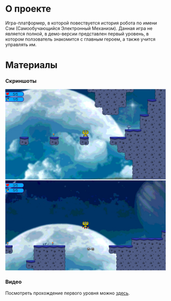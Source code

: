 # О проекте
Игра-платформер, в которой повествуется история робота по имени Сэм (Самообучающийся Электронный Механизм). Данная игра не является полной, в демо-версии представлен первый уровень, в котором ползователь знакомится с главным героем, а также учится управлять им.
# Материалы
### Скриншоты
![screenshot1](/screenshot1.jpg?raw=true)
![screenshot1](/screenshot2.jpg?raw=true)
### Видео
Посмотреть прохождение первого уровня можно [здесь](https://www.youtube.com/watch?v=sn4TVRR1pMA).